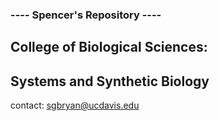 ### ---- Spencer's Repository ----  

## College of Biological Sciences:  
## Systems and Synthetic Biology    
 contact: sgbryan@ucdavis.edu   
